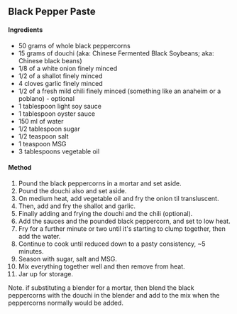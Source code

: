 ## Black Pepper Paste

#### Ingredients

* 50 grams of whole black peppercorns
* 15 grams of douchi (aka: Chinese Fermented Black Soybeans; aka: Chinese black beans)
* 1/8 of a white onion finely minced
* 1/2 of a shallot finely minced
* 4 cloves garlic finely minced
* 1/2 of a fresh mild chili finely minced (something like an anaheim or a poblano) - optional
* 1 tablespoon light soy sauce
* 1 tablespoon oyster sauce
* 150 ml of water
* 1/2 tablespoon sugar
* 1/2 teaspoon salt
* 1 teaspoon MSG
* 3 tablespoons vegetable oil


#### Method

1. Pound the black peppercorns in a mortar and set aside.
1. Pound the douchi also and set aside.
1. On medium heat, add vegetable oil and fry the onion til transluscent.
1. Then, add and fry the shallot and garlic.
1. Finally adding and frying the douchi and the chili (optional).
1. Add the sauces and the pounded black peppercorn, and set to low heat.
1. Fry for a further minute or two until it's starting to clump together, then add the water.
1. Continue to cook until reduced down to a pasty consistency, ~5 minutes.
1. Season with sugar, salt and MSG.
1. Mix everything together well and then remove from heat.
1. Jar up for storage.

Note. if substituting a blender for a mortar, then blend the black peppercorns with the douchi in the blender and add to the mix when the peppercorns normally would be added.
